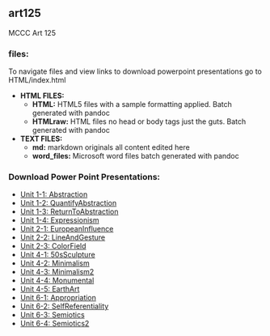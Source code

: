 ## art125

MCCC Art 125

### files:

To navigate files and view links to download powerpoint presentations go to HTML/index.html

  * **HTML FILES:**
    * **HTML:** HTML5 files with a sample formatting applied. Batch generated with pandoc
    * **HTMLraw:** HTML files no head or body tags just the guts. Batch generated with pandoc
  * **TEXT FILES:**
    * **md:** markdown originals all content edited here
    * **word_files:** Microsoft word files batch generated with pandoc

### Download Power Point Presentations:

  * [Unit 1-1: Abstraction](http://jonathangabel.com/documents/art125/ppt/Art125Unit01-01.Abstraction.pptx)
  * [Unit 1-2: QuantifyAbstraction](http://jonathangabel.com/documents/art125/ppt/Art125Unit01-02.QuantifyAbstraction.pptx)
  * [Unit 1-3: ReturnToAbstraction](http://jonathangabel.com/documents/art125/ppt/Art125Unit01-03.ReturnToAbstraction.pptx)
  * [Unit 1-4: Expressionism](http://jonathangabel.com/documents/art125/ppt/Art125Unit01-04.Expressionism.pptx)
  * [Unit 2-1: EuropeanInfluence](http://jonathangabel.com/documents/art125/ppt/Art125Unit02-01.EuropeanInfluence.pptx)
  * [Unit 2-2: LineAndGesture](http://jonathangabel.com/documents/art125/ppt/Art125Unit02-02.LineAndGesture.pptx)
  * [Unit 2-3: ColorField](http://jonathangabel.com/documents/art125/ppt/Art125Unit02-03.ColorField.pptx)
  * [Unit 4-1: 50sSculpture](http://jonathangabel.com/documents/art125/ppt/Art125Unit04-01.50sSculpture.pptx)
  * [Unit 4-2: Minimalism](http://jonathangabel.com/documents/art125/ppt/Art125Unit04-02.Minimalism.pptx)
  * [Unit 4-3: Minimalism2](http://jonathangabel.com/documents/art125/ppt/Art125Unit04-03.Minimalism2.pptx)
  * [Unit 4-4: Monumental](http://jonathangabel.com/documents/art125/ppt/Art125Unit04-04.Monumental.pptx)
  * [Unit 4-5: EarthArt](http://jonathangabel.com/documents/art125/ppt/Art125Unit04-05.EarthArt.pptx)
  * [Unit 6-1: Appropriation](http://jonathangabel.com/documents/art125/ppt/Art125Unit06-01.Appropriation.pptx)
  * [Unit 6-2: SelfReferentiality](http://jonathangabel.com/documents/art125/ppt/Art125Unit06-02.SelfReferentiality.pptx)
  * [Unit 6-3: Semiotics](http://jonathangabel.com/documents/art125/ppt/Art125Unit06-03.Semiotics.pptx)
  * [Unit 6-4: Semiotics2](http://jonathangabel.com/documents/art125/ppt/Art125Unit06-04.Semiotics2.pptx)
